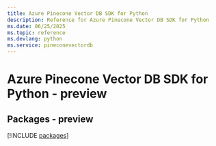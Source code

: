 ```yaml
---
title: Azure Pinecone Vector DB SDK for Python
description: Reference for Azure Pinecone Vector DB SDK for Python
ms.date: 06/25/2025
ms.topic: reference
ms.devlang: python
ms.service: pineconevectordb
---
```

# Azure Pinecone Vector DB SDK for Python - preview
## Packages - preview
[!INCLUDE [packages](pinecone-vector-db-index.md)]